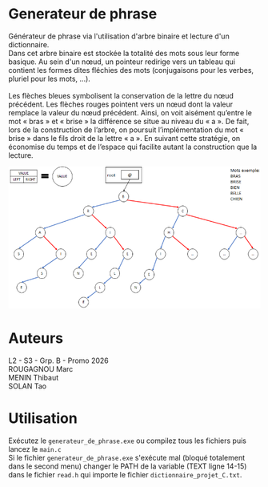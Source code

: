 # Generateur de phrase
Générateur de phrase via l'utilisation d'arbre binaire et lecture d'un dictionnaire.\
Dans cet arbre binaire est stockée la totalité des mots sous leur forme basique.
Au sein d'un nœud, un pointeur redirige vers un tableau qui contient les formes dites fléchies des mots (conjugaisons pour les verbes, pluriel pour les mots, ...).\
\
Les flèches bleues symbolisent la conservation de la lettre du nœud précédent.
Les flèches rouges pointent vers un nœud dont la valeur remplace la valeur du nœud précédent.
Ainsi, on voit aisément qu’entre le mot « bras » et « brise » la différence se situe au niveau du « a ».
De fait, lors de la construction de l’arbre, on poursuit l’implémentation du mot « brise » dans le fils droit de la lettre « a ».
En suivant cette stratégie, on économise du temps et de l’espace qui facilite autant la construction que la lecture.

![image](arbre_binaire_explication.png)

# Auteurs
L2 - S3 - Grp. B - Promo 2026\
ROUGAGNOU Marc\
MENIN Thibaut\
SOLAN Tao

# Utilisation
Exécutez le `generateur_de_phrase.exe` ou compilez tous les fichiers puis lancez le `main.c`\
Si le fichier `generateur_de_phrase.exe` s'exécute mal (bloqué totalement dans le second menu) changer le PATH de la variable (TEXT ligne 14-15) dans le fichier `read.h` qui importe le fichier `dictionnaire_projet_C.txt`.